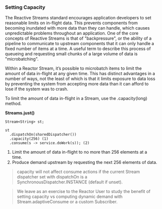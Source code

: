 
### Setting Capacity

The Reactive Streams standard encourages application developers to set reasonable limits on in-flight data. This prevents components from becoming inundated with more data than they can handle, which causes unpredictable problems throughout an application. One of the core concepts of Reactive Streams is that of "backpressure", or the ability of a pipeline to communicate to upstream components that it can only handle a fixed number of items at a time. A useful term to describe this process of queueing and requesting small chunks of a large volume of data is "microbatching".

Within a Reactor Stream, it’s possible to microbatch items to limit the amount of data in-flight at any given time. This has distinct advantages in a number of ways, not the least of which is that it limits exposure to data loss by preventing the system from accepting more data than it can afford to lose if the system was to crash.

To limit the amount of data in-flight in a Stream, use the .capacity(long) method.

**Streams.just()**

```
Stream<String> st;

st
  .dispatchOn(sharedDispatcher())
  .capacity(256) (1)
  .consume(s -> service.doWork(s)); (2)
```

1. Limit the amount of data in-flight to no more than 256 elements at a time.
1. Produce demand upstream by requesting the next 256 elements of data.

> capacity will not affect consume actions if the current Stream dispatcher set with dispatchOn is a SynchronousDispatcher.INSTANCE (default if unset).

> We leave as an exercise to the Reactor User to study the benefit of setting capacity vs computing dynamic demand with Stream.adaptiveConsume or a custom Subscriber.

